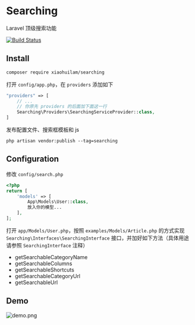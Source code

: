 # Searching

Laravel 顶级搜索功能

[![Build Status](https://travis-ci.com/xiaohuilam/searching.svg?branch=php5)](https://travis-ci.com/xiaohuilam/searching)

## Install

```bash
composer require xiaohuilam/searching
```

打开 `config/app.php`，在 `providers` 添加如下
```php
"providers" => [
    // ...
    // 你原先 providers 的后面加下面这一行
    Searching\Providers\SearchingServiceProvider::class,
]
```

发布配置文件、搜索框模板和 js
```
php artisan vendor:publish --tag=searching
```

## Configuration

修改 `config/search.php`

```php
<?php
return [
    'models' => [
        App\Models\User::class,
        放入你的模型...
    ],
];
```

打开 `app/Models/User.php`，按照 `examples/Models/Article.php` 的方式实现 `Searching\Interfaces\SearchingInterface` 接口，并加好如下方法（具体用途请参照 `SearchingInterface` 注释）

 * getSearchableCategoryName
 * getSearchableColumns
 * getSearchableShortcuts
 * getSearchableCategoryUrl
 * getSearchableUrl

## Demo

![demo.png](https://i.loli.net/2018/12/15/5c14e92b743c4.png)
